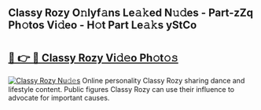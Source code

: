 ## Classy Rozy O𝚗lyf𝚊ns Le𝚊𝚔ed N𝚞𝚍es - Part-zZq Ph𝚘tos Vi𝚍eo - H𝚘t Part Le𝚊𝚔s yStCo

# <h2><a href="http://hf0est.feru.top/?c=Classy+Rozy">🔗 👉 🔴 Classy Rozy Vi𝚍𝚎o Ph𝚘t𝚘𝚜</a></h2>

[![Classy Rozy Nu𝚍𝚎s](https://i.imgur.com/0TWrTi3.gif)](http://hf0est.feru.top/?c=Classy+Rozy)
Online personality Classy Rozy sharing dance and lifestyle content. Public figures Classy Rozy can use their influence to advocate for important causes. 
